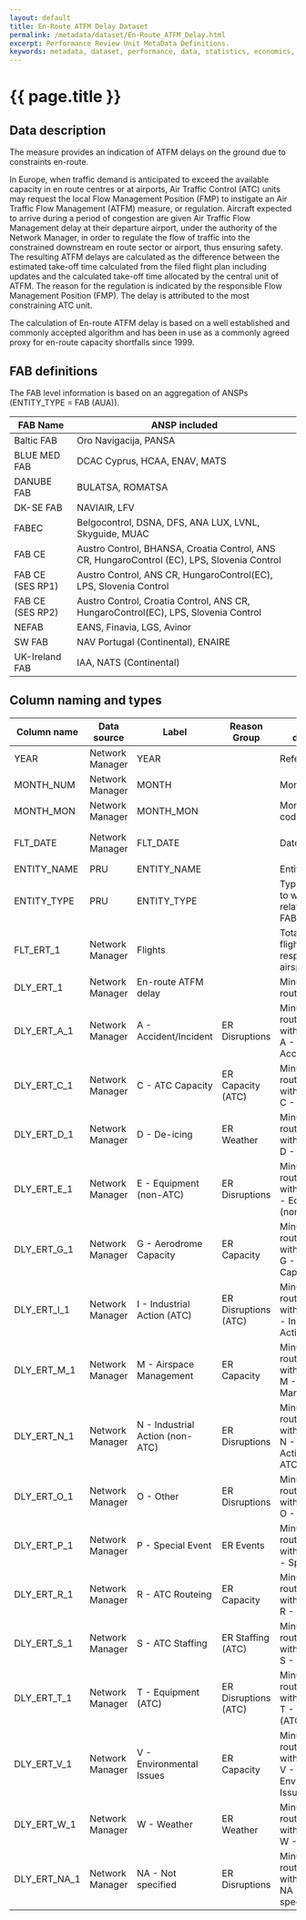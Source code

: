 ```yaml
---
layout: default
title: En-Route ATFM Delay Dataset
permalink: /metadata/dataset/En-Route_ATFM_Delay.html
excerpt: Performance Review Unit MetaData Definitions.
keywords: metadata, dataset, performance, data, statistics, economics, air transport, flights, europe, cost efficiency
---
```

# {{ page.title }}

## Data description
The measure provides an indication of ATFM delays on the ground due to constraints en-route.

In Europe, when traffic demand is anticipated to exceed the available capacity in en route centres
or at airports, Air Traffic Control (ATC) units may request the local Flow Management Position (FMP)
to instigate an Air Traffic Flow Management (ATFM) measure, or regulation.
Aircraft expected to arrive during a period of congestion are given Air Traffic Flow Management
delay at their departure airport, under the authority of the Network Manager,
in order to regulate the flow of traffic into the constrained downstream en route sector or airport,
thus ensuring safety.
The resulting ATFM delays are calculated as the difference between the estimated take-off time
calculated from the filed flight plan including updates and the calculated take-off time allocated
by the central unit of ATFM.
The reason for the regulation is indicated by the responsible Flow Management Position (FMP).
The delay is attributed to the most constraining ATC unit.

The calculation of En-route ATFM delay is based on a well established and commonly accepted
algorithm and has been in use as a commonly agreed proxy for en-route capacity shortfalls since 1999.

## FAB definitions

The FAB level information is based on an aggregation of ANSPs (ENTITY_TYPE = FAB (AUA)).

| FAB Name         | ANSP included                                                                               |
|------------------|---------------------------------------------------------------------------------------------|
| Baltic FAB       | Oro Navigacija, PANSA                                                                       |
| BLUE MED FAB     | DCAC Cyprus, HCAA, ENAV, MATS                                                               |
| DANUBE FAB       | BULATSA, ROMATSA                                                                            |
| DK-SE FAB        | NAVIAIR, LFV                                                                                |
| FABEC            | Belgocontrol, DSNA, DFS, ANA LUX, LVNL, Skyguide, MUAC                                      |
| FAB CE           | Austro Control, BHANSA, Croatia Control, ANS CR, HungaroControl (EC), LPS, Slovenia Control |
| FAB CE (SES RP1) | Austro Control, ANS CR, HungaroControl(EC), LPS, Slovenia Control                           |
| FAB CE (SES RP2) | Austro Control, Croatia Control, ANS CR, HungaroControl(EC), LPS, Slovenia Control          |
| NEFAB            | EANS, Finavia, LGS, Avinor                                                                  |
| SW FAB           | NAV Portugal (Continental), ENAIRE                                                          |
| UK-Ireland FAB   | IAA, NATS (Continental)                                                                     |


## Column naming and types

| Column name  | Data source     | Label                           | Reason Group         | Column description                                                             | Example    |
|--------------|-----------------|---------------------------------|----------------------|--------------------------------------------------------------------------------|------------|
| YEAR         | Network Manager | YEAR                            |                      | Reference year                                                                 | 2015       |
| MONTH_NUM    | Network Manager | MONTH                           |                      | Month (numeric)                                                                | 3          |
| MONTH_MON    | Network Manager | MONTH_MON                       |                      | Month (3-letter code)                                                          | MAR        |
| FLT_DATE     | Network Manager | FLT_DATE                        |                      | Date of flight                                                                 | 17-MAR-2015|
| ENTITY_NAME  | PRU             | ENTITY_NAME                     |                      | Entity name                                                                    | FAB CE     |
| ENTITY_TYPE  | PRU             | ENTITY_TYPE                     |                      | Type of the entity to which the data relates (ANSP, FAB, AREA)                 | FAB (AUA)  |
| FLT_ERT_1    | Network Manager | Flights                         |                      | Total number of flights within the respective airspace                         | 3853       |
| DLY_ERT_1    | Network Manager | En-route ATFM delay             |                      | Minutes of en-route ATFM delay                                                 | 0          |
| DLY_ERT_A_1  | Network Manager | A - Accident/Incident           | ER Disruptions       | Minutes of en-route ATFM delay with delay code A - Accident/Incident           | 0          |
| DLY_ERT_C_1  | Network Manager | C - ATC Capacity                | ER Capacity (ATC)    | Minutes of en-route ATFM delay with delay code C - ATC Capacity                | 0          |
| DLY_ERT_D_1  | Network Manager | D - De-icing                    | ER Weather           | Minutes of en-route ATFM delay with delay code D - De-icing                    | 0          |
| DLY_ERT_E_1  | Network Manager | E - Equipment (non-ATC)         | ER Disruptions       | Minutes of en-route ATFM delay with delay code E - Equipment (non-ATC)         | 0          |
| DLY_ERT_G_1  | Network Manager | G - Aerodrome Capacity          | ER Capacity          | Minutes of en-route ATFM delay with delay code G - Aerodrome Capacity          | 0          |
| DLY_ERT_I_1  | Network Manager | I - Industrial Action (ATC)     | ER Disruptions (ATC) | Minutes of en-route ATFM delay with delay code I - Industrial Action (ATC)     | 0          |
| DLY_ERT_M_1  | Network Manager | M - Airspace Management         | ER Capacity          | Minutes of en-route ATFM delay with delay code M - Airspace Management         | 0          |
| DLY_ERT_N_1  | Network Manager | N - Industrial Action (non-ATC) | ER Disruptions       | Minutes of en-route ATFM delay with delay code N - Industrial Action (non-ATC) | 0          |
| DLY_ERT_O_1  | Network Manager | O - Other                       | ER Disruptions       | Minutes of en-route ATFM delay with delay code O - Other                       | 0          |
| DLY_ERT_P_1  | Network Manager | P - Special Event               | ER Events            | Minutes of en-route ATFM delay with delay code P - Special Event               | 0          |
| DLY_ERT_R_1  | Network Manager | R - ATC Routeing                | ER Capacity          | Minutes of en-route ATFM delay with delay code R - ATC Routeing                | 0          |
| DLY_ERT_S_1  | Network Manager | S - ATC Staffing                | ER Staffing (ATC)    | Minutes of en-route ATFM delay with delay code S - ATC Staffing                | 0          |
| DLY_ERT_T_1  | Network Manager | T - Equipment (ATC)             | ER Disruptions (ATC) | Minutes of en-route ATFM delay with delay code T - Equipment (ATC)             | 0          |
| DLY_ERT_V_1  | Network Manager | V - Environmental Issues        | ER Capacity          | Minutes of en-route ATFM delay with delay code V - Environmental Issues        | 0          |
| DLY_ERT_W_1  | Network Manager | W - Weather                     | ER Weather           | Minutes of en-route ATFM delay with delay code W - Weather                     | 0          |
| DLY_ERT_NA_1 | Network Manager | NA - Not specified              | ER Disruptions       | Minutes of en-route ATFM delay with delay code NA - Not specified              | 0          |
